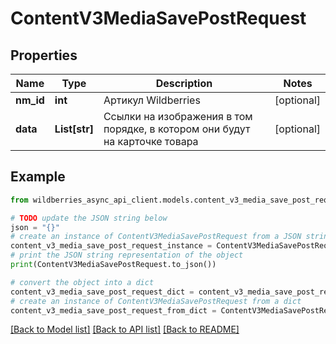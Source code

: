 # ContentV3MediaSavePostRequest


## Properties

Name | Type | Description | Notes
------------ | ------------- | ------------- | -------------
**nm_id** | **int** | Артикул Wildberries | [optional] 
**data** | **List[str]** | Ссылки на изображения в том порядке, в котором они будут на карточке товара | [optional] 

## Example

```python
from wildberries_async_api_client.models.content_v3_media_save_post_request import ContentV3MediaSavePostRequest

# TODO update the JSON string below
json = "{}"
# create an instance of ContentV3MediaSavePostRequest from a JSON string
content_v3_media_save_post_request_instance = ContentV3MediaSavePostRequest.from_json(json)
# print the JSON string representation of the object
print(ContentV3MediaSavePostRequest.to_json())

# convert the object into a dict
content_v3_media_save_post_request_dict = content_v3_media_save_post_request_instance.to_dict()
# create an instance of ContentV3MediaSavePostRequest from a dict
content_v3_media_save_post_request_from_dict = ContentV3MediaSavePostRequest.from_dict(content_v3_media_save_post_request_dict)
```
[[Back to Model list]](../README.md#documentation-for-models) [[Back to API list]](../README.md#documentation-for-api-endpoints) [[Back to README]](../README.md)


